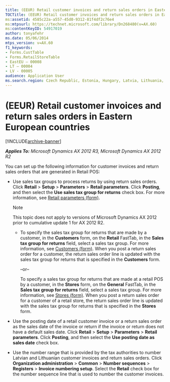 ```yaml
---
title: (EEUR) Retail customer invoices and return sales orders in Eastern European countries
TOCTitle: (EEUR) Retail customer invoices and return sales orders in Eastern European countries
ms:assetid: 4585c22a-a557-45d0-9312-81f4df2c76e4
ms:mtpsurl: https://technet.microsoft.com/library/Dn268480(v=AX.60)
ms:contentKeyID: 54917019
author: tonyafehr
ms.date: 05/06/2014
mtps_version: v=AX.60
f1_keywords:
- Forms.CustTable
- Forms.RetailStoreTable
- EastEU – 00008
- LT – 00004
- LV - 00005
audience: Application User
ms.search.region: Czech Republic, Estonia, Hungary, Latvia, Lithuania, Poland, Russia
---
```


# (EEUR) Retail customer invoices and return sales orders in Eastern European countries 


[!INCLUDE[archive-banner](includes/archive-banner.md)]


_**Applies To:** Microsoft Dynamics AX 2012 R3, Microsoft Dynamics AX 2012 R2_

You can set up the following information for customer invoices and return sales orders that are generated in Retail POS:

  - Use sales tax groups to process returns by using return sales orders. Click **Retail** \> **Setup** \> **Parameters** \> **Retail parameters**. Click **Posting**, and then select the **Use sales tax group for returns** check box. For more information, see [Retail parameters (form)](https://technet.microsoft.com/library/hh597194\(v=ax.60\)).
    

    > [!NOTE]
    > <P>This topic does not apply to versions of Microsoft Dynamics AX 2012 prior to cumulative update 1 for AX 2012 R2.</P>

    
      - To specify the sales tax group for returns that are made by a customer, in the **Customers** form, on the **Retail** FastTab, in the **Sales tax group for returns** field, select a sales tax group. For more information, see [Customers (form)](https://technet.microsoft.com/library/aa590606\(v=ax.60\)). When you post a return sales order for a customer, the return sales order line is updated with the sales tax group for returns that is specified in the **Customers** form.
        
        –or–
        
        To specify a sales tax group for returns that are made at a retail POS by a customer, in the **Stores** form, on the **General** FastTab, in the **Sales tax group for returns** field, select a sales tax group. For more information, see [Stores (form)](https://technet.microsoft.com/library/hh580646\(v=ax.60\)). When you post a return sales order for a customer of a retail store, the return sales order line is updated with the sales tax group for returns that is specified in the **Stores** form.

  - Use the posting date of a retail customer invoice or a return sales order as the sales date of the invoice or return if the invoice or return does not have a default sales date. Click **Retail** \> **Setup** \> **Parameters** \> **Retail parameters**. Click **Posting**, and then select the **Use posting date as sales date** check box.

  - Use the number range that is provided by the tax authorities to number Latvian and Lithuanian customer invoices and return sales orders. Click **Organization administration** \> **Common** \> **Number sequences** \> **Registers** \> **Invoice numbering setup**. Select the **Retail** check box for the number sequence line that is used to number the customer invoices.

  


